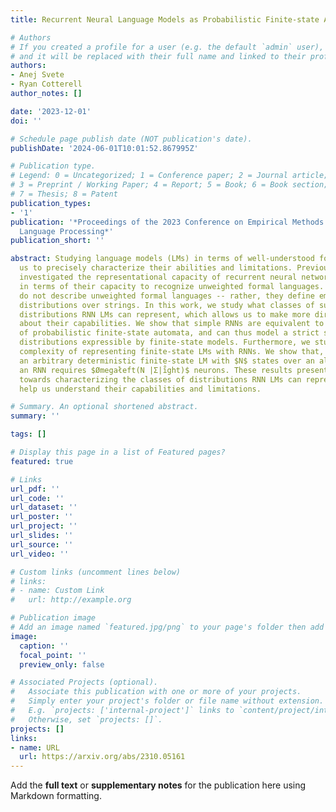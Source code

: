 ```yaml
---
title: Recurrent Neural Language Models as Probabilistic Finite-state Automata

# Authors
# If you created a profile for a user (e.g. the default `admin` user), write the username (folder name) here
# and it will be replaced with their full name and linked to their profile.
authors:
- Anej Svete
- Ryan Cotterell
author_notes: []

date: '2023-12-01'
doi: ''

# Schedule page publish date (NOT publication's date).
publishDate: '2024-06-01T10:01:52.867995Z'

# Publication type.
# Legend: 0 = Uncategorized; 1 = Conference paper; 2 = Journal article;
# 3 = Preprint / Working Paper; 4 = Report; 5 = Book; 6 = Book section;
# 7 = Thesis; 8 = Patent
publication_types:
- '1'
publication: '*Proceedings of the 2023 Conference on Empirical Methods in Natural
  Language Processing*'
publication_short: ''

abstract: Studying language models (LMs) in terms of well-understood formalisms allows
  us to precisely characterize their abilities and limitations. Previous work has
  investigated the representational capacity of recurrent neural network (RNN) LMs
  in terms of their capacity to recognize unweighted formal languages. However, LMs
  do not describe unweighted formal languages -- rather, they define emphprobability
  distributions over strings. In this work, we study what classes of such probability
  distributions RNN LMs can represent, which allows us to make more direct statements
  about their capabilities. We show that simple RNNs are equivalent to a subclass
  of probabilistic finite-state automata, and can thus model a strict subset of probability
  distributions expressible by finite-state models. Furthermore, we study the space
  complexity of representing finite-state LMs with RNNs. We show that, to represent
  an arbitrary deterministic finite-state LM with $N$ states over an alphabet $Σ$,
  an RNN requires $Ømegałeft(N |Σ|i̊ght)$ neurons. These results present a first step
  towards characterizing the classes of distributions RNN LMs can represent and thus
  help us understand their capabilities and limitations.

# Summary. An optional shortened abstract.
summary: ''

tags: []

# Display this page in a list of Featured pages?
featured: true

# Links
url_pdf: ''
url_code: ''
url_dataset: ''
url_poster: ''
url_project: ''
url_slides: ''
url_source: ''
url_video: ''

# Custom links (uncomment lines below)
# links:
# - name: Custom Link
#   url: http://example.org

# Publication image
# Add an image named `featured.jpg/png` to your page's folder then add a caption below.
image:
  caption: ''
  focal_point: ''
  preview_only: false

# Associated Projects (optional).
#   Associate this publication with one or more of your projects.
#   Simply enter your project's folder or file name without extension.
#   E.g. `projects: ['internal-project']` links to `content/project/internal-project/index.md`.
#   Otherwise, set `projects: []`.
projects: []
links:
- name: URL
  url: https://arxiv.org/abs/2310.05161
---
```


Add the **full text** or **supplementary notes** for the publication here using Markdown formatting.
